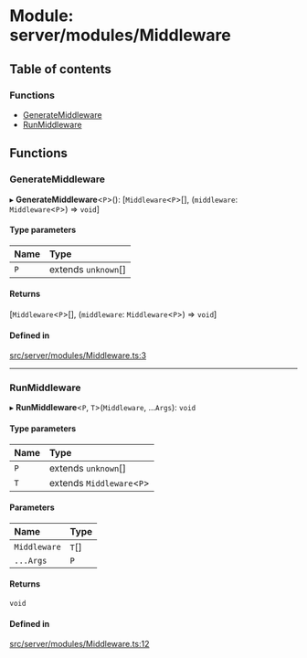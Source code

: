 # Module: server/modules/Middleware

## Table of contents

### Functions

- [GenerateMiddleware](../wiki/server.modules.Middleware#generatemiddleware)
- [RunMiddleware](../wiki/server.modules.Middleware#runmiddleware)

## Functions

### GenerateMiddleware

▸ **GenerateMiddleware**<`P`\>(): [`Middleware`<`P`\>[], (`middleware`: `Middleware`<`P`\>) => `void`]

#### Type parameters

| Name | Type |
| :------ | :------ |
| `P` | extends `unknown`[] |

#### Returns

[`Middleware`<`P`\>[], (`middleware`: `Middleware`<`P`\>) => `void`]

#### Defined in

[src/server/modules/Middleware.ts:3](https://github.com/hatmatty/AET/blob/5e435eb/src/server/modules/Middleware.ts#L3)

___

### RunMiddleware

▸ **RunMiddleware**<`P`, `T`\>(`Middleware`, ...`Args`): `void`

#### Type parameters

| Name | Type |
| :------ | :------ |
| `P` | extends `unknown`[] |
| `T` | extends `Middleware`<`P`\> |

#### Parameters

| Name | Type |
| :------ | :------ |
| `Middleware` | `T`[] |
| `...Args` | `P` |

#### Returns

`void`

#### Defined in

[src/server/modules/Middleware.ts:12](https://github.com/hatmatty/AET/blob/5e435eb/src/server/modules/Middleware.ts#L12)
